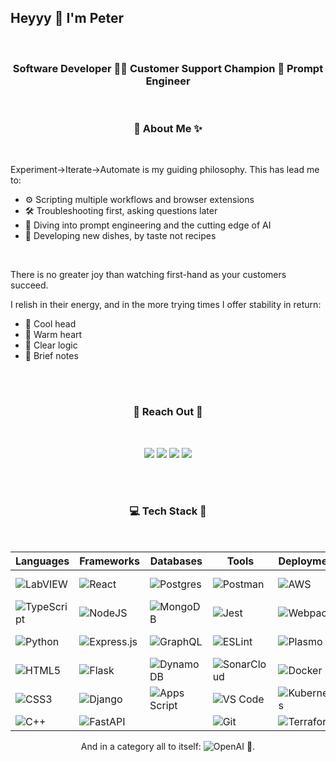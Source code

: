 ## Heyyy 👋 I'm Peter

</br>

<div align='center'>

### Software Developer 👨‍💻 Customer Support Champion 💬 Prompt Engineer

</br>

### 💫 About Me ✨

</div>

</br>

Experiment→Iterate→Automate is my guiding philosophy. This has lead me to:
- ⚙ Scripting multiple workflows and browser extensions
- 🛠 Troubleshooting first, asking questions later
- 🤖 Diving into prompt engineering and the cutting edge of AI
- 🍳 Developing new dishes, by taste not recipes

</br>

There is no greater joy than watching first-hand as your customers succeed.

I relish in their energy, and in the more trying times I offer stability in return:
- 🤨 Cool head
- 🤗 Warm heart
- 💭 Clear logic
- 📝 Brief notes

</br>

</br>

<div align='center'>

### 💬 Reach Out 📧

</br>

[![](https://img.shields.io/badge/linkedin-%230077B5.svg?&style=for-the-badge&logo=linkedin&logoColor=white)](https://www.linkedin.com/in/peterpcw/)
[![](https://img.shields.io/badge/site-878787.svg?&style=for-the-badge&logo=Microsoft%20Edge&logoColor=%23000000)](https://peterpcw.github.io/)
[![](https://img.shields.io/badge/email-FF8500.svg?&style=for-the-badge&logo=gmail&logoColor=white)](mailto:peter@byteplusbit.com)
[![](https://img.shields.io/badge/FlowGPT%20-black.svg?&style=for-the-badge&logo=openai&logoColor=white)](https://flowgpt.com/user/4Y3HrXQ9D9ff8U4EqVzpB)

</div>

</br>

</br>

<div align='center'>

### 💻 Tech Stack 🥞

</br>

</div>

| **Languages**|**Frameworks**|**Databases**|**Tools**|**Deployment**|**Styling**|**Support**|
| --- | --- | --- | --- | --- | --- | --- |
| ![LabVIEW](https://img.shields.io/badge/labview-044F88?style=for-the-badge&logo=labview) | <img alt="React" src="https://img.shields.io/badge/react%20-%2320232a.svg?&style=for-the-badge&logo=react&logoColor=%2361DAFB"/> | ![Postgres](https://img.shields.io/badge/postgres-%23316192.svg?style=for-the-badge&logo=postgresql&logoColor=white) | ![Postman](https://img.shields.io/badge/Postman-FF6C37?style=for-the-badge&logo=postman&logoColor=white) | <img alt="AWS" src="https://img.shields.io/badge/Amazon_AWS-232F3E?style=for-the-badge&logo=amazon-aws&logoColor=white"/> | ![Material UI](https://img.shields.io/badge/material%20UI-black?style=for-the-badge&logo=MUI) | <img alt="jira" src="https://img.shields.io/badge/jira-0052cc.svg?style=for-the-badge&logo=jira"/> |
| ![TypeScript](https://img.shields.io/badge/typescript-%23007ACC.svg?style=for-the-badge&logo=typescript&logoColor=white) | <img alt="NodeJS" src="https://img.shields.io/badge/node.js%20-%2343853D.svg?&style=for-the-badge&logo=node.js&logoColor=white"/> | <img alt="MongoDB" src ="https://img.shields.io/badge/MongoDB-%234ea94b.svg?&style=for-the-badge&logo=mongodb&logoColor=white"/> | ![Jest](https://img.shields.io/badge/jest-C63D14?style=for-the-badge&logo=jest) | ![Webpack](https://img.shields.io/badge/webpack-8ED5FA?style=for-the-badge&logo=webpack&logoColor=black) | ![Bootstrap](https://img.shields.io/badge/bootstrap-602C50?style=for-the-badge&logo=bootstrap) | <img alt="Salesforce" src="https://img.shields.io/badge/Salesforce-00A1E0?style=for-the-badge&logo=Salesforce&logoColor=white"/> |
| ![Python](https://img.shields.io/badge/python-3670A0?style=for-the-badge&logo=python&logoColor=ffdd54) | <img alt="Express.js" src="https://img.shields.io/badge/Express.js-000000?style=for-the-badge&logo=express&logoColor=white"/> | ![GraphQL](https://img.shields.io/badge/graphql-e535ab?style=for-the-badge&logo=graphql) | <img alt="ESLint" src="https://img.shields.io/badge/eslint-4B32C3.svg?style=for-the-badge&logo=eslint"/> | ![Plasmo](https://img.shields.io/badge/plasmo-white?style=for-the-badge&logo=plasmo) | ![Sass](https://img.shields.io/badge/sass-white?style=for-the-badge&logo=sass) | <img alt="Azure DevOps" src="https://img.shields.io/badge/azure%20devops-008AD7.svg?style=for-the-badge&logo=azuredevops"/> |
| <img alt="HTML5" src="https://img.shields.io/badge/html5%20-%23E34F26.svg?&style=for-the-badge&logo=html5&logoColor=white"/> | <img alt="Flask" src="https://img.shields.io/badge/flask%20-%23000.svg?&style=for-the-badge&logo=flask&logoColor=white"/> | ![DynamoDB](https://img.shields.io/badge/dynamodb-FF9900?style=for-the-badge&logo=Amazon%20DynamoDB&logoColor=white) | <img alt="SonarCloud" src="https://img.shields.io/badge/sonarcloud-white.svg?style=for-the-badge&logo=sonarcloud"/> | <img alt="Docker" src="https://img.shields.io/badge/docker%20-%230db7ed.svg?&style=for-the-badge&logo=docker&logoColor=white"/> | <img alt="Bokeh" src="https://img.shields.io/badge/bokeh-8B288C.svg?style=for-the-badge&logo=bokeh"/> | <img alt="Power Automate" src="https://img.shields.io/badge/power%20automate-993366.svg?style=for-the-badge&logo=powerautomate"/> |
| <img alt="CSS3" src="https://img.shields.io/badge/css3%20-%231572B6.svg?&style=for-the-badge&logo=css3&logoColor=white"/> | ![Django](https://img.shields.io/badge/django-092E20?style=for-the-badge&logo=django) | <img alt="Apps Script" src="https://img.shields.io/badge/apps%20script-white.svg?style=for-the-badge&logo=google"/> | ![VS Code](https://img.shields.io/badge/VS%20Code-black?style=for-the-badge&logo=VisualStudioCode&logoColor=%2323bda3) | ![Kubernetes](https://img.shields.io/badge/kubernetes-%23326ce5.svg?style=for-the-badge&logo=kubernetes&logoColor=white) | <img alt="D3" src="https://img.shields.io/badge/d3-white.svg?style=for-the-badge&logo=d3.js"/> | <img alt="Tableau" src="https://img.shields.io/badge/tableau-1C4481.svg?style=for-the-badge&logo=tableau"/> |
| ![C++](https://img.shields.io/badge/C%2B%2B-044F88?style=for-the-badge&logo=cplusplus) | ![FastAPI](https://img.shields.io/badge/FastAPI-005571?style=for-the-badge&logo=fastapi) | | <img alt="Git" src="https://img.shields.io/badge/git%20-%23F05033.svg?&style=for-the-badge&logo=git&logoColor=white"/> | <img alt="Terraform" src="https://img.shields.io/badge/terraform%20-%235835CC.svg?&style=for-the-badge&logo=terraform&logoColor=white"/> | | |

<div align='center'>

And in a category all to itself: <img alt="OpenAI" src="https://img.shields.io/badge/openai%20-74AA9C.svg?&style=for-the-badge&logo=openai&logoColor=white"/> 👀.

</div>
